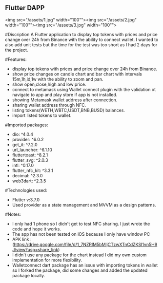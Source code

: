 ## Flutter DAPP

<img src="/assets/1.jpg" width="100""><img src="/assets/2.jpg" width="100""><img src="/assets/3.jpg" width="100"">

#Discription
A  Flutter application to display top tokens with prices and price change over 24h from Binance with the ability to connect wallet. I wanted to also add unit tests but the time for the test was too short as I had 2 days for the project.

#Features:
- display top tokens with prices and price change over 24h from Binance.
- show price changes on candle chart and bar chart with intervals 15m,1h,id,1w with the ability to zoom and pan.
- show open,close,high and low price.
- connect to metamask using Wallet connect plugin with the validation ot navigate to app and play store if app is not installed.
- showing Metamask wallet address after connection.
- sharing wallet address through NFC.
- listing tokens(WETH,WBTC,USDT,BNB,BUSD) balances.
- import listed tokens to wallet.

#Imported packages:
- dio: ^4.0.4
- provider: ^6.0.2
- get_it: ^7.2.0
- url_launcher: ^6.1.10
- fluttertoast: ^8.2.1
- flutter_svg: ^2.0.3
- intl: ^0.17.0
- flutter_nfc_kit: ^3.3.1
- decimal: ^2.3.0
- web3dart: ^2.3.5

#Technologies used:
- Flutter v:3.7.0
- Used provider as a state management and MVVM as a design patterns.


#Notes: 
- I only had 1 phone so I didn't get to test NFC sharing. I just wrote the code and hope it works.
- The app has not been tested on iOS because I only have window PC
- APK link : (https://drive.google.com/file/d/1_7NZRlM5bMljCTzwXTnCdZKSI1vn5H9J/view?usp=share_link)
- I didn't use any package for the chart instead I did my own custom implementation for more flexibility.
- Walletconnect dart package has an issue with importing tokens in wallet so I forked the package, did some changes and added the updated package locally.
